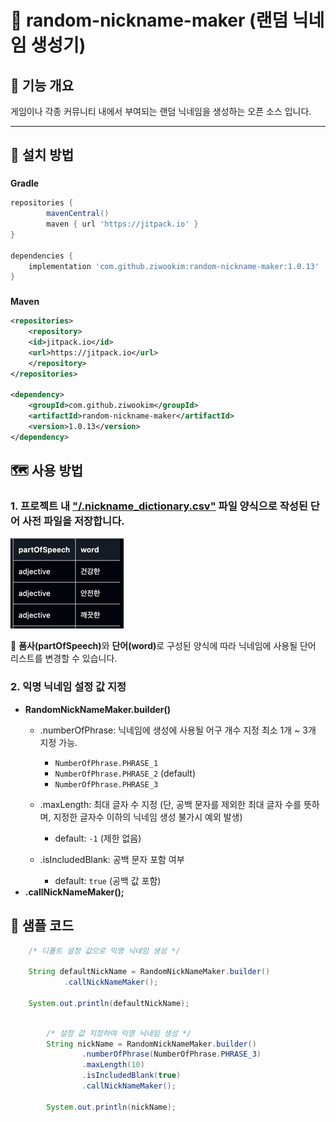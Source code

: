 # 🎲 random-nickname-maker (랜덤 닉네임 생성기)


## 🌟 기능 개요
게임이나 각종 커뮤니티 내에서 부여되는 랜덤 닉네임을 생성하는 오픈 소스 입니다.

---

## 🧭 설치 방법

###
<b>Gradle</b>
````groovy
repositories {
        mavenCentral()
        maven { url 'https://jitpack.io' }
}

dependencies {
    implementation 'com.github.ziwookim:random-nickname-maker:1.0.13'
}
````

###
<b>Maven</b>
````xml
<repositories>
    <repository>
    <id>jitpack.io</id>
    <url>https://jitpack.io</url>
    </repository>
</repositories>

<dependency>
    <groupId>com.github.ziwookim</groupId>
    <artifactId>random-nickname-maker</artifactId>
    <version>1.0.13</version>
</dependency>
````

###

## 🗺️ 사용 방법

### 1. 프로젝트 내 ["/.nickname_dictionary.csv"](https://github.com/ziwookim/random-nickname-maker/blob/main/nickname_dictionary.csv) 파일 양식으로 작성된 단어 사전 파일을 저장합니다.
![img.png](img.png)

🧩 <b>품사(partOfSpeech)</b>와 <b>단어(word)</b>로 구성된 양식에 따라 닉네임에 사용될 단어 리스트를 변경할 수 있습니다.

### 2.  익명 닉네임 설정 값 지정
- **RandomNickNameMaker.builder()**
  - .numberOfPhrase: 닉네임에 생성에 사용될 어구 개수 지정 최소 1개 ~ 3개 지정 가능.
    - `NumberOfPhrase.PHRASE_1`
    - `NumberOfPhrase.PHRASE_2` (default)
    - `NumberOfPhrase.PHRASE_3`

  - .maxLength: 최대 글자 수 지정 (단, 공백 문자를 제외한 최대 글자 수를 뜻하며, 지정한 글자수 이하의 닉네임 생성 불가시 예외 발생)
    - default: `-1` (제한 없음)
  - .isIncludedBlank: 공백 문자 포함 여부
    - default: `true` (공백 값 포함)
- **.callNickNameMaker();**
  
###

## 🧪 샘플 코드
```java
    /* 디폴트 설정 값으로 익명 닉네임 생성 */

    String defaultNickName = RandomNickNameMaker.builder()
            .callNickNameMaker();

    System.out.println(defaultNickName);
        
````
````java
        /* 설정 값 지정하여 익명 닉네임 생성 */
        String nickName = RandomNickNameMaker.builder()
                .numberOfPhrase(NumberOfPhrase.PHRASE_3)
                .maxLength(10)
                .isIncludedBlank(true)
                .callNickNameMaker();

        System.out.println(nickName);
````